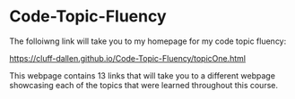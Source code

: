 # Code-Topic-Fluency
The folloiwng link will take you to my homepage for my code topic fluency: 

https://cluff-dallen.github.io/Code-Topic-Fluency/topicOne.html

This webpage contains 13 links that will take you to a different webpage showcasing each of the topics that were learned throughout this course.
